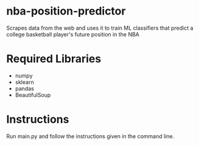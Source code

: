 # nba-position-predictor
Scrapes data from the web and uses it to train ML 
classifiers that predict a college basketball player's 
future position in the NBA

# Required Libraries
* numpy
* sklearn
* pandas
* BeautifulSoup

# Instructions
Run main.py and follow the instructions given in the command line.